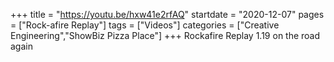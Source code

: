 +++
title = "https://youtu.be/hxw41e2rfAQ"
startdate = "2020-12-07"
pages = ["Rock-afire Replay"]
tags = ["Videos"]
categories = ["Creative Engineering","ShowBiz Pizza Place"]
+++
Rockafire Replay 1.19 on the road again
